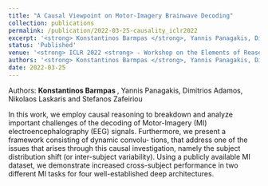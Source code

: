 ```yaml
---
title: "A Causal Viewpoint on Motor-Imagery Brainwave Decoding"
collection: publications
permalink: /publication/2022-03-25-causality_iclr2022
excerpt: '<strong> Konstantinos Barmpas </strong>, Yannis Panagakis, Dimitrios Adamos, Nikolaos Laskaris and Stefanos Zafeiriou - [Paper](https://openreview.net/forum?id=HRfDSrOLclq) [Repo](https://github.com/konstantinosbarmpas)'
status: 'Published'
venue: '<strong> ICLR 2022 <strong> - Workshop on the Elements of Reasoning: Objects, Structure, and Causality (OSC)' 
authors: '<strong> Konstantinos Barmpas </strong>, Yannis Panagakis, Dimitrios Adamos, Nikolaos Laskaris and Stefanos Zafeiriou'
date: 2022-03-25
---
```


Authors: <strong> Konstantinos Barmpas </strong>, Yannis Panagakis, Dimitrios Adamos, Nikolaos Laskaris and Stefanos Zafeiriou

In this work, we employ causal reasoning to breakdown and analyze important challenges of the decoding of Motor-Imagery (MI) electroencephalography (EEG) signals. Furthermore, we present a framework consisting of dynamic convolu- tions, that address one of the issues that arises through this causal investigation, namely the subject distribution shift (or inter-subject variability). Using a publicly available MI dataset, we demonstrate increased cross-subject performance in two different MI tasks for four well-established deep architectures.


